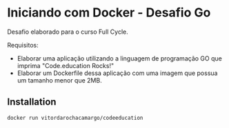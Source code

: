 # Iniciando com Docker - Desafio Go

Desafio elaborado para o curso Full Cycle.

Requisitos:
* Elaborar uma aplicação utilizando a linguagem de programação GO que imprima "Code.education Rocks!"
* Elaborar um Dockerfile dessa aplicação com uma imagem que possua um tamanho menor que 2MB.

## Installation

```bash
docker run vitordarochacamargo/codeeducation
```
